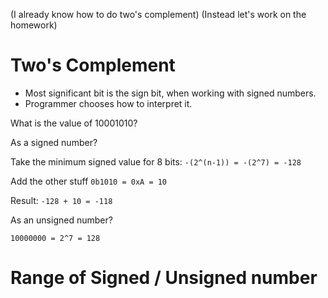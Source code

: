 (I already know how to do two's complement)
(Instead let's work on the homework)

# Two's Complement

- Most significant bit is the sign bit, when working with signed numbers. 
- Programmer chooses how to interpret it. 

What is the value of 10001010? 

As a signed number?

Take the minimum signed value for 8 bits:
`-(2^(n-1)) = -(2^7) = -128`

Add the other stuff
`0b1010 = 0xA = 10`

Result:
`-128 + 10 = -118`

As an unsigned number?

`10000000 = 2^7 = 128`


# Range of Signed / Unsigned number



# 
